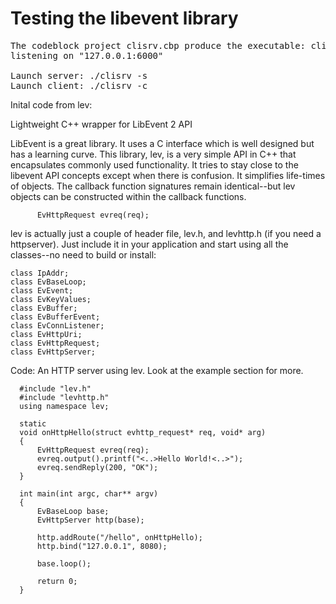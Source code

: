 Testing the libevent library
===
<pre>
The codeblock project clisrv.cbp produce the executable: clisrv
listening on "127.0.0.1:6000"
      
Launch server: ./clisrv -s
Launch client: ./clisrv -c
</pre>

Inital code from lev:

Lightweight C++ wrapper for LibEvent 2 API

LibEvent is a great library.  It uses a C interface which is well designed but has a learning curve.
This library, lev, is a very simple API in C++ that encapsulates commonly used functionality.  It tries
to stay close to the libevent API concepts except when there is confusion. It simplifies life-times of
objects.  The callback function signatures remain identical--but lev objects can be constructed within the
callback functions.
```
      EvHttpRequest evreq(req);
```
lev is actually just a couple of header file, lev.h, and levhttp.h (if you need a httpserver).  Just include
it in your application and start using all the classes--no need to build or install:

```
class IpAddr;
class EvBaseLoop;
class EvEvent;
class EvKeyValues;
class EvBuffer;
class EvBufferEvent;
class EvConnListener;
class EvHttpUri;
class EvHttpRequest;
class EvHttpServer;
```

Code: An HTTP server using lev.  Look at the example section for more.

```
  #include "lev.h"
  #include "levhttp.h"
  using namespace lev;

  static
  void onHttpHello(struct evhttp_request* req, void* arg)
  {
      EvHttpRequest evreq(req);
      evreq.output().printf("<..>Hello World!<..>");
      evreq.sendReply(200, "OK");
  }

  int main(int argc, char** argv)
  {
      EvBaseLoop base;
      EvHttpServer http(base);

      http.addRoute("/hello", onHttpHello);
      http.bind("127.0.0.1", 8080);

      base.loop();

      return 0;
  }
```
